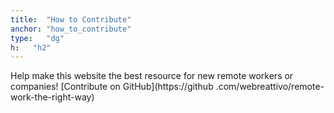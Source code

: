 ```yaml
---
title:  "How to Contribute"
anchor: "how_to_contribute"
type:   "dg"
h:   "h2"
---
```


Help make this website the best resource for new remote workers or companies! [Contribute on GitHub](https://github
.com/webreattivo/remote-work-the-right-way)